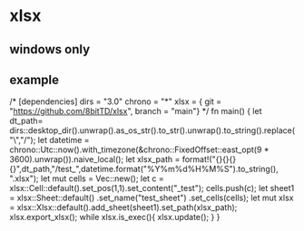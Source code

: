 # xlsx
## windows only

## example
/*
[dependencies]
dirs = "3.0"
chrono = "*"
xlsx = { git = "https://github.com/8bitTD/xlsx", branch = "main"}
*/
fn main() {
    let dt_path= dirs::desktop_dir().unwrap().as_os_str().to_str().unwrap().to_string().replace("\\","/");
    let datetime = chrono::Utc::now().with_timezone(&chrono::FixedOffset::east_opt(9 * 3600).unwrap()).naive_local();
    let xlsx_path = format!("{}{}{}{}",dt_path,"/test_",datetime.format("%Y%m%d%H%M%S").to_string(), ".xlsx");
    let mut cells = Vec::new();
    let c = xlsx::Cell::default().set_pos(1,1).set_content("_test");
    cells.push(c);
    let sheet1 = xlsx::Sheet::default()
        .set_name("test_sheet")
        .set_cells(cells);
    let mut xlsx = xlsx::Xlsx::default().add_sheet(sheet1).set_path(xlsx_path);
    xlsx.export_xlsx();
    while xlsx.is_exec(){
        xlsx.update();
    }
}
